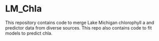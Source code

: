 # LM_Chla

This repository contains code to merge Lake Michigan chlorophyll a and predictor data from diverse sources. This repo also contains code to fit models to predict chla.